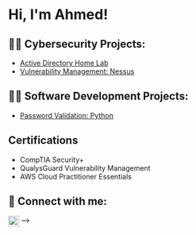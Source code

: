 <h1>Hi, I'm Ahmed!

<h2>👨‍💻 Cybersecurity Projects:</h2>

- [Active Directory Home Lab](https://github.com/Ahmed-Ibn/)
- [Vulnerability Management: Nessus](https://github.com/Ahmed-Ibn/)
  
<h2>👨‍💻 Software Development Projects:</h2>
  
 - [Password Validation: Python](https://github.com/Ahmed-Ibn/)

<h2>Certifications</h2>
  
- CompTIA Security+
- QualysGuard Vulnerability Management
- AWS Cloud Practitioner Essentials


<h2> 🤳 Connect with me:</h2>

[<img align="left" alt="AhmedAziz | LinkedIn" width="22px" src="https://cdn.jsdelivr.net/npm/simple-icons@v3/icons/linkedin.svg" />][linkedin]

[linkedin]: https://linkedin.com/in/ahmed-aziz-930203253

-->
